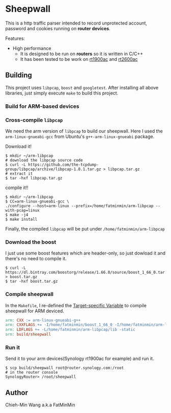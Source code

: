 # Sheepwall

This is a http traffic parser intended to record unprotected account, password and cookies running on **router devices**.

Features:
- High performance
	- It is designed to be run on **routers** so it is written in C/C++
	- It has been tested to be work on [rt1900ac](https://www.synology.com/en-global/products/RT1900ac) and [rt2600ac](https://www.synology.com/en-global/products/RT2600ac)

## Building

This project uses `libpcap`, `boost` and `googletest`. After installing all above libraries, just simply execute `make` to build this project.

### Build for ARM-based devices

### Cross-compile `libpcap`

We need the arm version of `libpcap` to build our sheepwall. Here I used the `arm-linux-gnueabi-gcc` from Ubuntu's `g++-arm-linux-gnueabi` package.

Download it!

```
$ mkdir ~/arm-libpcap
# download the libpcap source code
$ curl -L https://github.com/the-tcpdump-group/libpcap/archive/libpcap-1.8.1.tar.gz > libpcap.tar.gz
# extract it
$ tar -hxf libpcap.tar.gz
```

compile it!!

```
$ mkdir ~/arm-libpcap
$ CC=arm-linux-gnueabi-gcc \
./configure --host=arm-linux --prefix=/home/fatminmin/arm-libpcap --with-pcap=linux
$ make -j4
$ make install
```

Finally, the compiled `libpcap` will be put under `/home/fatminmin/arm-libpcap`

### Download the boost

I just use some boost features which are header-only, so just dowload it and there's no need to compile it.

```
$ curl -L https://dl.bintray.com/boostorg/release/1.66.0/source/boost_1_66_0.tar.gz > boost.tar.gz
$ tar -hxf boost.tar.gz
```

### Compile sheepwall

In the `Makefile`, I re-defined the [Target-specific Variable](https://www.gnu.org/software/make/manual/html_node/Target_002dspecific.html) to compile sheepwall for ARM deviced.

```makefile
arm: CXX := arm-linux-gnueabi-g++
arm: CXXFLAGS += -I/home/fatminmin/boost_1_66_0 -I/home/fatminmin/arm-libpcap/include
arm: LDFLAGS += -L/home/fatminmin/arm-libpcap/lib -static
arm: build/sheepwall
```

### Run it

Send it to your arm devices(Synology rt1900ac for example) and run it.

```
$ scp build/sheepwall root@router.synology.com:/root
# in the router console
SynologyRouter> /root/sheepwall
```

## Author

Chieh-Min Wang a.k.a FatMinMin


